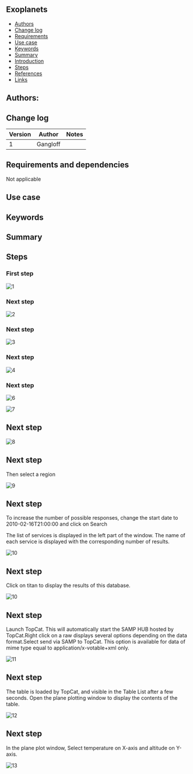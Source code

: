 
## Exoplanets

* [Authors](#authors)
* [Change log](#change-log)
* [Requirements](#requirements-and-dependencies)
* [Use case](#use-case)
* [Keywords](#keywords)
* [Summary](#summary)
* [Introduction](#introduction)
* [Steps](#steps)
* [References](#references)
* [Links](#links)

## Authors:

## Change log

| Version       | Author        | Notes  |
| ------------- |:-------------:| -----: |
| 1             | Gangloff      |    |


## Requirements and dependencies
 Not applicable

## Use case


## Keywords

## Summary


## Steps

### First step


![1](https://raw.githubusercontent.com/epn-vespa/tutorials/master/exoplanets/img/QueryVespa.png)

### Next step


![2](https://raw.githubusercontent.com/epn-vespa/tutorials/master/exoplanets/img/StartTopCat.png)

### Next step

![3](https://raw.githubusercontent.com/epn-vespa/tutorials/master/exoplanets/img/CatalogToSAMP.png)

### Next step

![4](https://raw.githubusercontent.com/epn-vespa/tutorials/master/exoplanets/img/CatalogInTopCat.png)



### Next step


![6](https://raw.githubusercontent.com/epn-vespa/tutorials/master/exoplanets/img/OpenSkyPlotWindow.png)

![7](https://raw.githubusercontent.com/epn-vespa/tutorials/master/cassini-titan-flyby/img/time.png)

## Next step


![8](https://raw.githubusercontent.com/epn-vespa/tutorials/master/exoplanets/img/selectRegion1.png)

## Next step
Then select a region 

![9](https://raw.githubusercontent.com/epn-vespa/tutorials/master/cassini-titan-flyby/img/selectRegion2.png)

## Next step
To increase the number of possible responses, change the start date to
2010-02-16T21:00:00  and click on Search

The list of services is displayed in the left part of the window. The name of each service is displayed with the corresponding
number of results.

![10](https://raw.githubusercontent.com/epn-vespa/tutorials/master/cassini-titan-flyby/img/ListOfServices.png)

## Next step
Click on titan to display the results of this database.

![10](https://raw.githubusercontent.com/epn-vespa/tutorials/master/cassini-titan-flyby/img/titanResults.png)

## Next step
Launch TopCat. This will automatically start the SAMP HUB hosted by TopCat.Right click on a raw displays several options
depending on the data format.Select send via SAMP to TopCat.
This option is available for data of mime type equal to application/x-votable+xml only.

![11](https://raw.githubusercontent.com/epn-vespa/tutorials/master/cassini-titan-flyby/img/sendToTopCat.png)

## Next step

The table is loaded by TopCat, and visible in the Table List after a few seconds. Open the plane plotting window to display the contents of the table.

![12](https://raw.githubusercontent.com/epn-vespa/tutorials/master/cassini-titan-flyby/img/topcatView.png)

## Next step

In the plane plot window, Select temperature on X-axis and altitude on Y-axis.

![13](https://raw.githubusercontent.com/epn-vespa/tutorials/master/cassini-titan-flyby/img/planePlotting.png)

